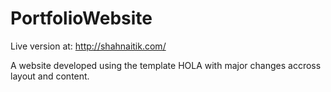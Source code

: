 # PortfolioWebsite
Live version at: http://shahnaitik.com/

A website developed using the template HOLA with major changes accross layout and content.
